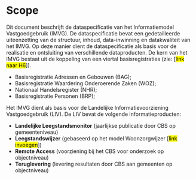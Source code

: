# Scope

Dit document beschrijft de dataspecificatie van het Informatiemodel Vastgoedgebruik (IMVG). De dataspecificatie bevat een gedetailleerde uiteenzetting van de structuur, inhoud, data-inwinning en datakwaliteit van het IMVG. Op deze manier dient de dataspecificatie als basis voor de realisatie en ontsluiting van verschillende dataproducten. De kern van het IMVG bestaat uit de koppeling van een viertal basisregistraties (zie: [<mark>link naar H6</mark>]).

- Basisregistratie Adressen en Gebouwen (BAG);
- Basisregistratie Waardering Onderoerende Zaken (WOZ);
- Nationaal Handelsregister (NHR);
- Basisregistratie Personen (BRP);

Het IMVG dient als basis voor de Landelijke Informatievoorziening Vastgoedgebruik (LIV). De LIV bevat de volgende informatieproducten:

- <b>Landelijke Leegstandsmonitor</b> (jaarlijkse publicatie door CBS op gemeenteniveau)
- <b>Leegstandswijzer</b> (gebaseerd op het model Woonzorgwijzer [<mark>link invoegen</mark>])
- <b>Remote Access</b> (voorziening bij het CBS voor onderzoek op objectniveau)
- <b>Teruglevering</b> (levering resultaten door CBS aan gemeenten op objectniveau)